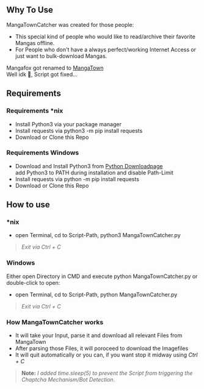 ## Why To Use

MangaTownCatcher was created for those people:
* This special kind of people who would like to read/archive their favorite Mangas offline.
* For People who don't have a always perfect/working Internet Access or just want to bulk-download Mangas.

Mangafox got renamed to [MangaTown](http://www.mangatown.com/)  
Well idk :shrug:, Script got fixed...  

## Requirements

### Requirements \*nix

* Install Python3 via your package manager
* Install requests via python3 -m pip install requests
* Download or Clone this Repo

### Requirements Windows

* Download and Install Python3 from [Python Downloadpage](https://www.python.org/downloads/release/python-360/)  
add Python3 to PATH during installation and disable Path-Limit
* Install requests via python -m pip install requests
* Download or Clone this Repo

## How to use

### \*nix
* open Terminal, cd to Script-Path, python3 MangaTownCatcher.py

>*Exit via Ctrl + C*

### Windows
Either open Directory in CMD and execute python MangaTownCatcher.py or double-click to open:
* open Terminal, cd to Script-Path, python MangaTownCatcher.py

>*Exit via Ctrl + C*

### How MangaTownCatcher works

* It will take your Input, parse it and download all relevant Files from MangaTown
* After parsing those Files, it will poroceed to download the Imagefiles
* It will quit automatically or you can, if you want stop it midway using *Ctrl + C*

>**Note:** *I added time.sleep(5) to prevent the Script from triggering the Chaptcha Mechanism/Bot Detection.*  
